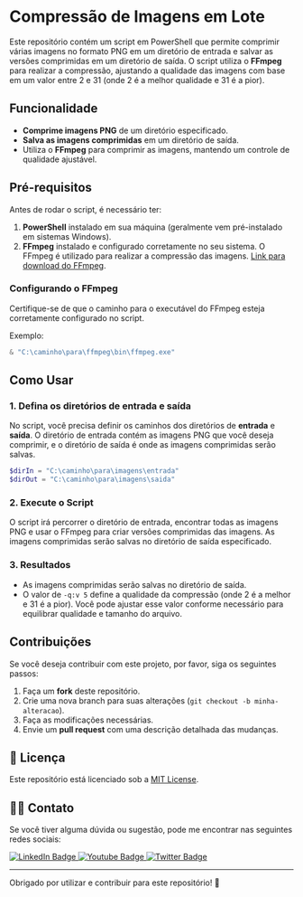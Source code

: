 # Compressão de Imagens em Lote

Este repositório contém um script em PowerShell que permite comprimir várias imagens no formato PNG em um diretório de entrada e salvar as versões comprimidas em um diretório de saída. O script utiliza o **FFmpeg** para realizar a compressão, ajustando a qualidade das imagens com base em um valor entre 2 e 31 (onde 2 é a melhor qualidade e 31 é a pior).

## Funcionalidade

- **Comprime imagens PNG** de um diretório especificado.
- **Salva as imagens comprimidas** em um diretório de saída.
- Utiliza o **FFmpeg** para comprimir as imagens, mantendo um controle de qualidade ajustável.

## Pré-requisitos

Antes de rodar o script, é necessário ter:

1. **PowerShell** instalado em sua máquina (geralmente vem pré-instalado em sistemas Windows).
2. **FFmpeg** instalado e configurado corretamente no seu sistema. O FFmpeg é utilizado para realizar a compressão das imagens. [Link para download do FFmpeg](https://ffmpeg.org/download.html).

### Configurando o FFmpeg

Certifique-se de que o caminho para o executável do FFmpeg esteja corretamente configurado no script.

Exemplo:
```powershell
& "C:\caminho\para\ffmpeg\bin\ffmpeg.exe"
```

## Como Usar

### 1. Defina os diretórios de entrada e saída

No script, você precisa definir os caminhos dos diretórios de **entrada** e **saída**. O diretório de entrada contém as imagens PNG que você deseja comprimir, e o diretório de saída é onde as imagens comprimidas serão salvas.

```powershell
$dirIn = "C:\caminho\para\imagens\entrada"
$dirOut = "C:\caminho\para\imagens\saida"
```

### 2. Execute o Script

O script irá percorrer o diretório de entrada, encontrar todas as imagens PNG e usar o FFmpeg para criar versões comprimidas das imagens. As imagens comprimidas serão salvas no diretório de saída especificado.

### 3. Resultados

- As imagens comprimidas serão salvas no diretório de saída.
- O valor de `-q:v 5` define a qualidade da compressão (onde 2 é a melhor e 31 é a pior). Você pode ajustar esse valor conforme necessário para equilibrar qualidade e tamanho do arquivo.

## Contribuições

Se você deseja contribuir com este projeto, por favor, siga os seguintes passos:

1. Faça um **fork** deste repositório.
2. Crie uma nova branch para suas alterações (`git checkout -b minha-alteracao`).
3. Faça as modificações necessárias.
4. Envie um **pull request** com uma descrição detalhada das mudanças.

## 🔄 Licença

Este repositório está licenciado sob a [MIT License](LICENSE).

## 👨‍💻 Contato

Se você tiver alguma dúvida ou sugestão, pode me encontrar nas seguintes redes sociais:

<div id="badges">
  <a href = "https://github.com/Weslley-Inocencio">
    <img src="https://img.shields.io/badge/LinkedIn-blue?style=for-the-badge&logo=linkedin&logoColor=white" alt="LinkedIn Badge"/>
  </a>
  
  <a href = "https://linkedin.com/in/weslley-inoc%C3%AAncio-cnse-csae-cpte-ceh-trained-830601128">
    <img src="https://img.shields.io/badge/YouTube-red?style=for-the-badge&logo=youtube&logoColor=white" alt="Youtube Badge"/>
  </a>
  
  <a href = "mailto:weslley.inocencio@proton.me">
    <img src="https://img.shields.io/badge/Twitter-blue?style=for-the-badge&logo=twitter&logoColor=white" alt="Twitter Badge"/>
  </a>
</div>

---

Obrigado por utilizar e contribuir para este repositório! 🙌
